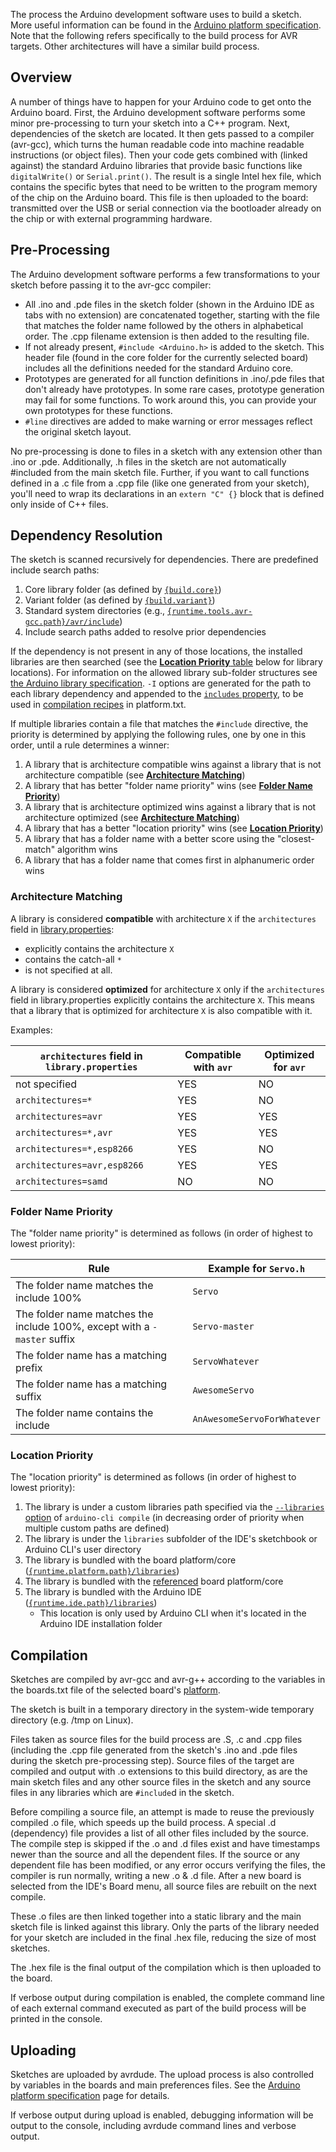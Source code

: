 The process the Arduino development software uses to build a sketch. More useful information can be found in the
[Arduino platform specification](platform-specification.md). Note that the following refers specifically to the build
process for AVR targets. Other architectures will have a similar build process.

## Overview

A number of things have to happen for your Arduino code to get onto the Arduino board. First, the Arduino development
software performs some minor pre-processing to turn your sketch into a C++ program. Next, dependencies of the sketch are
located. It then gets passed to a compiler (avr-gcc), which turns the human readable code into machine readable
instructions (or object files). Then your code gets combined with (linked against) the standard Arduino libraries that
provide basic functions like `digitalWrite()` or `Serial.print()`. The result is a single Intel hex file, which contains
the specific bytes that need to be written to the program memory of the chip on the Arduino board. This file is then
uploaded to the board: transmitted over the USB or serial connection via the bootloader already on the chip or with
external programming hardware.

## Pre-Processing

The Arduino development software performs a few transformations to your sketch before passing it to the avr-gcc
compiler:

- All .ino and .pde files in the sketch folder (shown in the Arduino IDE as tabs with no extension) are concatenated
  together, starting with the file that matches the folder name followed by the others in alphabetical order. The .cpp
  filename extension is then added to the resulting file.
- If not already present, `#include <Arduino.h>` is added to the sketch. This header file (found in the core folder for
  the currently selected board) includes all the definitions needed for the standard Arduino core.
- Prototypes are generated for all function definitions in .ino/.pde files that don't already have prototypes. In some
  rare cases, prototype generation may fail for some functions. To work around this, you can provide your own prototypes
  for these functions.
- `#line` directives are added to make warning or error messages reflect the original sketch layout.

No pre-processing is done to files in a sketch with any extension other than .ino or .pde. Additionally, .h files in the
sketch are not automatically #included from the main sketch file. Further, if you want to call functions defined in a .c
file from a .cpp file (like one generated from your sketch), you'll need to wrap its declarations in an `extern "C" {}`
block that is defined only inside of C++ files.

## Dependency Resolution

The sketch is scanned recursively for dependencies. There are predefined include search paths:

1. Core library folder (as defined by [`{build.core}`](platform-specification.md#boardstxt))
1. Variant folder (as defined by [`{build.variant}`](platform-specification.md#boardstxt))
1. Standard system directories (e.g., [`{runtime.tools.avr-gcc.path}/avr/include`](platform-specification.md#tools))
1. Include search paths added to resolve prior dependencies

If the dependency is not present in any of those locations, the installed libraries are then searched (see the
[**Location Priority** table](#location-priority) below for library locations). For information on the allowed library
sub-folder structures see [the Arduino library specification](library-specification.md#source-code). `-I` options are
generated for the path to each library dependency and appended to the
[`includes` property](platform-specification.md#recipes-to-compile-source-code), to be used in
[compilation recipes](platform-specification.md#recipes-to-compile-source-code) in platform.txt.

If multiple libraries contain a file that matches the `#include` directive, the priority is determined by applying the
following rules, one by one in this order, until a rule determines a winner:

1. A library that is architecture compatible wins against a library that is not architecture compatible (see
   [**Architecture Matching**](#architecture-matching))
1. A library that has better "folder name priority" wins (see [**Folder Name Priority**](#folder-name-priority))
1. A library that is architecture optimized wins against a library that is not architecture optimized (see
   [**Architecture Matching**](#architecture-matching))
1. A library that has a better "location priority" wins (see [**Location Priority**](#location-priority))
1. A library that has a folder name with a better score using the "closest-match" algorithm wins
1. A library that has a folder name that comes first in alphanumeric order wins

### Architecture Matching

A library is considered **compatible** with architecture `X` if the `architectures` field in
[library.properties](library-specification.md#library-metadata):

- explicitly contains the architecture `X`
- contains the catch-all `*`
- is not specified at all.

A library is considered **optimized** for architecture `X` only if the `architectures` field in library.properties
explicitly contains the architecture `X`. This means that a library that is optimized for architecture `X` is also
compatible with it.

Examples:

| `architectures` field in `library.properties` | Compatible with `avr` | Optimized for `avr` |
| --------------------------------------------- | --------------------- | ------------------- |
| not specified                                 | YES                   | NO                  |
| `architectures=*`                             | YES                   | NO                  |
| `architectures=avr`                           | YES                   | YES                 |
| `architectures=*,avr`                         | YES                   | YES                 |
| `architectures=*,esp8266`                     | YES                   | NO                  |
| `architectures=avr,esp8266`                   | YES                   | YES                 |
| `architectures=samd`                          | NO                    | NO                  |

### Folder Name Priority

The "folder name priority" is determined as follows (in order of highest to lowest priority):

| Rule                                                                     | Example for `Servo.h`       |
| ------------------------------------------------------------------------ | --------------------------- |
| The folder name matches the include 100%                                 | `Servo`                     |
| The folder name matches the include 100%, except with a `-master` suffix | `Servo-master`              |
| The folder name has a matching prefix                                    | `ServoWhatever`             |
| The folder name has a matching suffix                                    | `AwesomeServo`              |
| The folder name contains the include                                     | `AnAwesomeServoForWhatever` |

### Location Priority

The "location priority" is determined as follows (in order of highest to lowest priority):

1. The library is under a custom libraries path specified via the
   [`--libraries` option](commands/arduino-cli_compile.md#options) of `arduino-cli compile` (in decreasing order of
   priority when multiple custom paths are defined)
1. The library is under the `libraries` subfolder of the IDE's sketchbook or Arduino CLI's user directory
1. The library is bundled with the board platform/core
   ([`{runtime.platform.path}/libraries`](platform-specification.md#global-predefined-properties))
1. The library is bundled with the [referenced](platform-specification.md#referencing-another-core-variant-or-tool)
   board platform/core
1. The library is bundled with the Arduino IDE
   ([`{runtime.ide.path}/libraries`](platform-specification.md#global-predefined-properties))
   - This location is only used by Arduino CLI when it's located in the Arduino IDE installation folder

## Compilation

Sketches are compiled by avr-gcc and avr-g++ according to the variables in the boards.txt file of the selected board's
[platform](platform-specification.md).

The sketch is built in a temporary directory in the system-wide temporary directory (e.g. /tmp on Linux).

Files taken as source files for the build process are .S, .c and .cpp files (including the .cpp file generated from the
sketch's .ino and .pde files during the sketch pre-processing step). Source files of the target are compiled and output
with .o extensions to this build directory, as are the main sketch files and any other source files in the sketch and
any source files in any libraries which are `#include`d in the sketch.

Before compiling a source file, an attempt is made to reuse the previously compiled .o file, which speeds up the build
process. A special .d (dependency) file provides a list of all other files included by the source. The compile step is
skipped if the .o and .d files exist and have timestamps newer than the source and all the dependent files. If the
source or any dependent file has been modified, or any error occurs verifying the files, the compiler is run normally,
writing a new .o & .d file. After a new board is selected from the IDE's Board menu, all source files are rebuilt on the
next compile.

These .o files are then linked together into a static library and the main sketch file is linked against this library.
Only the parts of the library needed for your sketch are included in the final .hex file, reducing the size of most
sketches.

The .hex file is the final output of the compilation which is then uploaded to the board.

If verbose output during compilation is enabled, the complete command line of each external command executed as part of
the build process will be printed in the console.

## Uploading

Sketches are uploaded by avrdude. The upload process is also controlled by variables in the boards and main preferences
files. See the [Arduino platform specification](platform-specification.md) page for details.

If verbose output during upload is enabled, debugging information will be output to the console, including avrdude
command lines and verbose output.
